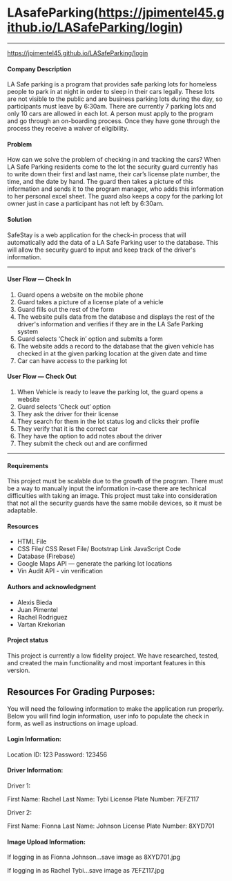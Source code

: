 # LAsafeParking(https://jpimentel45.github.io/LASafeParking/login)


--------------------------------------------------

https://jpimentel45.github.io/LASafeParking/login


#### Company Description
LA Safe parking is a program that provides safe parking lots for homeless people to park in at night in order to sleep in their cars legally. These lots are not visible to the public and are business parking lots during the day, so participants must leave by 6:30am. There are currently 7 parking lots and only 10 cars are allowed in each lot. A person must apply to the program and go through an on-boarding process. Once they have gone through the process they receive a waiver of eligibility.

#### Problem
How can we solve the problem of checking in and tracking the cars? When LA Safe Parking residents come to the lot the security guard currently has to write down their first and last name, their car’s license plate number, the time, and the date by hand. The guard then takes a picture of this information and sends it to the program manager, who adds this information to her personal excel sheet. The guard also keeps a copy for the parking lot owner just in case a participant has not left by 6:30am.

#### Solution
SafeStay is a web application for the check-in process that will automatically add the data of a LA Safe Parking user to the database. This will allow the security guard to input and keep track of the driver's information.

--------------------------------------------------

#### User Flow — Check In
1. Guard opens a website on the mobile phone
2. Guard takes a picture of a license plate of a vehicle
3. Guard fills out the rest of the form
4. The website pulls data from the database and displays the rest of the driver's information and verifies if they are in the LA Safe Parking system
5. Guard selects ‘Check in’ option and submits a form
6. The website adds a record to the database that the given vehicle has checked in at the given parking location at the given date and time
7. Car can have access to the parking lot

#### User Flow — Check Out
1. When Vehicle is ready to leave the parking lot, the guard opens a website
2. Guard selects ‘Check out’ option
3. They ask the driver for their license
4. They search for them in the lot status log and clicks their profile
5. They verify that it is the correct car
6. They have the option to add notes about the driver
7. They submit the check out and are confirmed

--------------------------------------------------

#### Requirements
This project must be scalable due to the growth of the program. There must be a way to manually input the information in-case there are technical difficulties with taking an image. This project must take into consideration that not all the security guards have the same mobile devices, so it must be adaptable.

#### Resources
- HTML File
- CSS File/ CSS Reset File/ Bootstrap Link JavaScript Code
- Database (Firebase)
- Google Maps API — generate the parking lot locations
- Vin Audit API - vin verification

#### Authors and acknowledgment
- Alexis Bieda
- Juan Pimentel
- Rachel Rodriguez
- Vartan Krekorian

#### Project status
This project is currently a low fidelity project. We have researched, tested, and created the main functionality and most important features in this version.



## Resources For Grading Purposes:

You will need the following information to make the application run properly. Below you will find login information, user info to populate the check in form, as well as instructions on image upload.

#### Login Information:

Location ID: 123
Password: 123456


#### Driver Information:

Driver 1:

First Name: Rachel
Last Name: Tybi
License Plate Number: 7EFZ117


Driver 2:

First Name: Fionna
Last Name: Johnson
License Plate Number: 8XYD701

#### Image Upload Information:

If logging in as Fionna Johnson...save image as 8XYD701.jpg

If logging in as Rachel Tybi...save image as 7EFZ117.jpg

